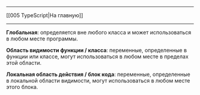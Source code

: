 ____

[[005 TypeScript|На главную]]

_____

**Глобальная**: определяется вне любого класса и может использоваться в любом месте программы.  
  
**Область видимости функции / класса**: переменные, определенные в функции или классе, могут использоваться в любом месте в пределах этой области.  
  
**Локальная область действия / блок кода**: переменные, определенные в локальной области видимости, могут использоваться в любом месте этого блока.